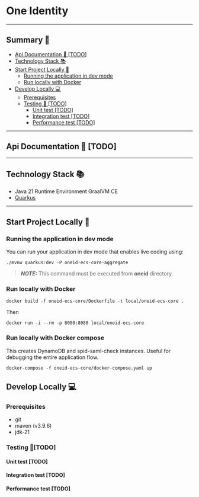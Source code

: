 # One Identity

---

## Summary 📖

- [Api Documentation 📖 [TODO]](#api-documentation-todo)
- [Technology Stack 📚](#technology-stack-)
- [Start Project Locally 🚀](#start-project-locally-)
    * [Running the application in dev mode](#running-the-application-in-dev-mode)
    * [Run locally with Docker](#run-locally-with-docker)
- [Develop Locally 💻](#develop-locally-)
    * [Prerequisites](#prerequisites)
    * [Testing 🧪 [TODO]](#testing-todo)
        + [Unit test [TODO]](#unit-test-todo)
        + [Integration test [TODO]](#integration-test-todo)
        + [Performance test [TODO]](#performance-test-todo)

---

## Api Documentation 📖 [TODO]

---

## Technology Stack 📚

- Java 21 Runtime Environment GraalVM CE
- [Quarkus](https://quarkus.io/)

---

## Start Project Locally 🚀

### Running the application in dev mode

You can run your application in dev mode that enables live coding using:

```shell script
./mvnw quarkus:dev -P oneid-ecs-core-aggregate
```

> **_NOTE:_**  This command must be executed from **oneid** directory.

### Run locally with Docker

`docker build -f oneid-ecs-core/Dockerfile -t local/oneid-ecs-core .`

Then

`docker run -i --rm -p 8080:8080 local/oneid-ecs-core`

### Run locally with Docker compose
This creates DynamoDB and spid-saml-check instances. Useful for debugging the entire application flow.

```shell
docker-compose -f oneid-ecs-core/docker-compose.yaml up
```

## Develop Locally 💻

### Prerequisites

- git
- maven (v3.9.6)
- jdk-21

### Testing 🧪[TODO]

#### Unit test [TODO]

#### Integration test [TODO]

#### Performance test [TODO]
